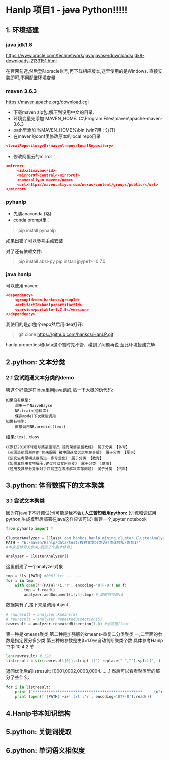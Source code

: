 # Hanlp 项目1 - ~~java~~ Python!!!!!

## 1. 环境搭建

### java jdk1.8

https://www.oracle.com/technetwork/java/javase/downloads/jdk8-downloads-2133151.html

在官网勾选,然后登陆oracle账号,再下载相应版本,这里使用的是Windows.
直接安装即可,不用配置环境变量.

### maven 3.6.3

https://maven.apache.org/download.cgi

* 下载maven zip包,解压到没用中文的目录.
* 环境变量先添加 MAVEN_HOME: C:\Program Files\maven\apache-maven-3.6.3
* path里添加 %MAVEN_HOME%\bin
(win7用 ; 分开)
* 在maven的conf里修改原本的local repo目录
``` json
<localRepository>E:\maven\repo</localRepository>
```

* 修改阿里云的mirror
``` json
<mirror>
　　　<id>alimaven</id>
　　　<mirrorOf>central</mirrorOf>
　　　<name>aliyun maven</name>
　　　<url>http://maven.aliyun.com/nexus/content/groups/public/</url>
</mirror>
```

### pyhanlp

* 先装anaconda (略)
* conda prompt里：
> pip install pyhanlp

如果出错了可以参考[手动安装](https://github.com/hankcs/pyhanlp/wiki/%E6%89%8B%E5%8A%A8%E9%85%8D%E7%BD%AE)

对了还有依赖文件:
> pip install absl-py
pip install jpype1>=0.7.0

### java hanlp

可以使用maven:
``` json
<dependency>
    <groupId>com.hankcs</groupId>
    <artifactId>hanlp</artifactId>
    <version>portable-1.7.5</version>
</dependency>
```
我使用的是git整个repo然后用idea打开:
> git clone https://github.com/hankcs/HanLP.git

hanlp.properties和data这个暂时先不管，碰到了问题再说
至此环境搭建完毕

## 2.python: 文本分类

### 2.1 尝试跑通文本分类的demo
咦这个好像是在idea里用java跑的,贴一下大概的伪代码:
```
如果没有模型:
    调用一个NaiveBayse
    NB.train(语料库)
    保存model下次就能调用
如果有模型:
    直接调用NB.predict(text)
```
结果: text , class
```
《C罗获2018环球足球奖最佳球员 德尚荣膺最佳教练》 属于分类 【体育】
《英国造航母耗时8年仍未服役 被中国速度远远甩在身后》 属于分类 【军事】
《研究生考录模式亟待进一步专业化》 属于分类 【教育】
《如果真想用食物解压,建议可以食用燕麦》 属于分类 【健康】
《通用及其部分竞争对手目前正在考虑解决库存问题》 属于分类 【汽车】
```

## 3.python: 体育数据下的文本聚类

### 3.1 尝试文本聚类
因为在java下不好调试(也可能是我不会),**人生苦短我用python:**
(训练和调试用python,生成模型后部署在java这样应该可以)
新建一个jupyter notebook
``` python
from pyhanlp import *

ClusterAnalyzer = JClass('com.hankcs.hanlp.mining.cluster.ClusterAnalyzer')
PATH = "E:/maven/Hanlp/data/test/搜狗文本分类语料库迷你版/体育1/"
#本来是体育文件夹,我做了个副本体育1

analyzer = ClusterAnalyzer()
```
这里创建了一个analyzer对象
``` python
tmp = !ls {PATH} #0001.txt .......
for i in tmp:
    with open(f'{PATH}'+i,'r', encoding='UTF-8') as f:        
        tmp = f.read()
        analyzer.addDocument(i[:4],tmp) # 取前四位做id
```
数据集有了,接下来是调用object
``` python
# rawresult = analyzer.kmeans(5)
# rawresult = analyzer.repeatedBisection(5)
rawresult = analyzer.repeatedBisection(1.0) #必须是float
```
第一种是kmeans聚类,第二种是加强版的kmeans-重复二分类聚类
一,二里面的参数是指定要分多少类
第三种的参数是由β=1.0来自动判断聚类个数
具体参考Hanlp书中 10.4.2 节
``` python
len(rawresult) # 128
listresult = str(rawresult[0]).strip('][').replace(" ","").split(',')
```
返回优化后的listresult: [0001,0002,0003,0004.......]
然后可以看看聚类里的都分了些什么:
``` python
for i in listresult:
    print ("*************************************************     \n"+i)
    print (open(f'{PATH}'+i+'.txt','r', encoding='UTF-8').read())
```



## 4.Hanlp书本知识结构

## 5.python: 关键词提取

## 6.python: 单词语义相似度


